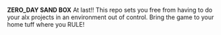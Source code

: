 **ZERO_DAY SAND BOX**
At last!!
This repo sets  you free from having to do your alx projects in an environment out of control.
Bring the game to your home tuff where you RULE!
